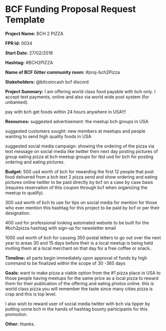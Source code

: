 
# BCF Funding Proposal Request Template

**Project Name:**
BCH 2 PIZZA

**FPR Id:**
0034

**Start Date:**
27/02/2018

**Hashtag:**
#BCH2PIZZA

**Name of BCF Gitter community room:**
#proj-bch2Pizza

**Stakeholders:**
 @bitcoincash bcf discord



**Project Summary:**
I am offering world class food payable with bch only.  I accept text payments, online and also via world wide post system (for unbanked).

pay with bch get foods within 24 hours anywhere in USA!!!

**Resources:**
suggested advertisement: the meetup bch groups in USA

  suggested customers sought:  new members at meetups and people wanting to send high quality foods in USA

suggested social media campaign: showing the ordering of the pizza via text message on social media like twitter then next day posting pictures of group eating pizza at bch meetup groups for tbd usd for bch for posting ordering and eating pictures.

**Budget:**
500 usd worth of bch for rewarding the first 12 people that post food delivered from a bch text 2 pizza send and show ordering and eating pictures online twitter to be paid directly by bcf on a case by case basis (requires reservation of this coupon through bcf when organizing the meetup to qualify).

300 usd worth of bch to use for tips on social media for mention for those who ever mention this hashtag for this project to be paid by bcf or per their designation.  

400 usd for professional looking automated website to be built for the #bch2pizza hashtag with sign-up for newsletter email 

1000 usd worth of bch for causing 350 postal letters to go out over the next year to areas 30 and 15 days before their is a local meetup is being held inviting them at a local merchant on that day for a free coffee or snack.. 

  




**Timeline:**
all parts begin immediately upon approval of funds by high command to be finalized within the scope of 30 -365 days

**Goals:**
want to make pizza a viable option from the #1 pizza place in USA to those people having meetups for the same price as a local pizza to reward them for their publication of the offering and eating photos online.  this is world class pizza you will remember the taste since many cities pizza is crap and this is top level.

I also wish to reward user of social media twitter with bch via tipper by putting some bch in the hands of hashtag bounty participants for this promotion.



**Other:**
thanks. 
